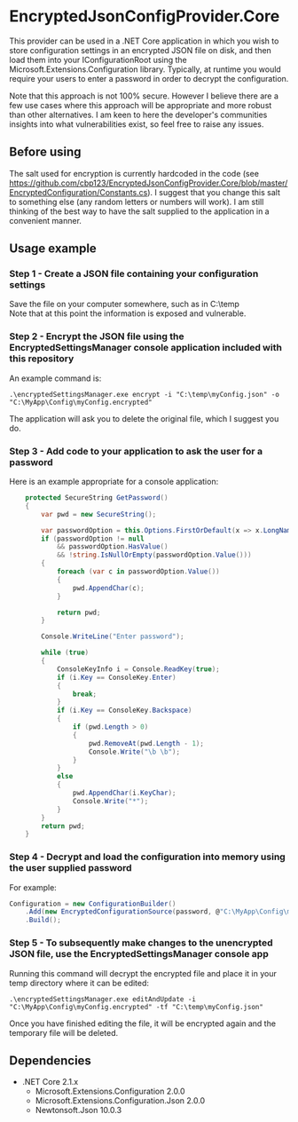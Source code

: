 # EncryptedJsonConfigProvider.Core

This provider can be used in a .NET Core application in which you wish to store configuration settings in an encrypted JSON file on disk, and then load them into your IConfigurationRoot using the Microsoft.Extensions.Configuration library.
Typically, at runtime you would require your users to enter a password in order to decrypt the configuration.

Note that this approach is not 100% secure. However I believe there are a few use cases where this approach will be appropriate and more robust than other alternatives. I am keen to here the developer's communities insights into what vulnerabilities exist, so feel free to raise any issues.

## Before using

The salt used for encryption is currently hardcoded in the code (see https://github.com/cbp123/EncryptedJsonConfigProvider.Core/blob/master/EncryptedConfiguration/Constants.cs). I suggest that you change this salt to something else (any random letters or numbers will work). I am still thinking of the best way to have the salt supplied to the application in a convenient manner.

## Usage example

### Step 1 - Create a JSON file containing your configuration settings

Save the file on your computer somewhere, such as in C:\temp\
Note that at this point the information is exposed and vulnerable.

### Step 2 - Encrypt the JSON file using the EncryptedSettingsManager console application included with this repository

An example command is:
```
.\encryptedSettingsManager.exe encrypt -i "C:\temp\myConfig.json" -o "C:\MyApp\Config\myConfig.encrypted"
```

The application will ask you to delete the original file, which I suggest you do.

### Step 3 - Add code to your application to ask the user for a password

Here is an example appropriate for a console application:
```cs
    protected SecureString GetPassword()
    {
        var pwd = new SecureString();

        var passwordOption = this.Options.FirstOrDefault(x => x.LongName == PasswordOption.LONG_NAME);
        if (passwordOption != null 
            && passwordOption.HasValue() 
            && !string.IsNullOrEmpty(passwordOption.Value()))
        {
            foreach (var c in passwordOption.Value())
            {
                pwd.AppendChar(c);
            }

            return pwd;
        }

        Console.WriteLine("Enter password");

        while (true)
        {
            ConsoleKeyInfo i = Console.ReadKey(true);
            if (i.Key == ConsoleKey.Enter)
            {
                break;
            }
            if (i.Key == ConsoleKey.Backspace)
            {
                if (pwd.Length > 0)
                {
                    pwd.RemoveAt(pwd.Length - 1);
                    Console.Write("\b \b");
                }
            }
            else
            {
                pwd.AppendChar(i.KeyChar);
                Console.Write("*");
            }
        }
        return pwd;
    }
```

### Step 4 - Decrypt and load the configuration into memory using the user supplied password

For example:

```cs
Configuration = new ConfigurationBuilder()
    .Add(new EncryptedConfigurationSource(password, @"C:\MyApp\Config\myConfig.encrypted")
    .Build();
```

### Step 5 - To subsequently make changes to the unencrypted JSON file, use the EncryptedSettingsManager console app

Running this command will decrypt the encrypted file and place it in your temp directory where it can be edited:

```
.\encryptedSettingsManager.exe editAndUpdate -i "C:\MyApp\Config\myConfig.encrypted" -tf "C:\temp\myConfig.json"
```

Once you have finished editing the file, it will be encrypted again and the temporary file will be deleted.

## Dependencies
* .NET Core 2.1.x
  * Microsoft.Extensions.Configuration 2.0.0
  * Microsoft.Extensions.Configuration.Json 2.0.0
  * Newtonsoft.Json 10.0.3
